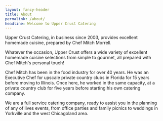 ```yaml
---
layout: fancy-header
title: About
permalink: /about/
headline: Welcome to Upper Crust Catering
---
```


Upper Crust Catering, in business since 2003, provides excellent homemade
cuisine, prepared by Chef Mitch Morrell.

Whatever the occasion, Upper Crust offers a wide variety of excellent homemade
cuisine selections from simple to gourmet, all prepared with Chef Mitch's
personal touch!

Chef Mitch has been in the food industry for over 40 years. He was an Executive
Chef for upscale private country clubs in Florida for 15 years before moving to
Illinois. Once here, he worked in the same capacity, at a private country club
for five years before starting his own catering company.

We are a full service catering company, ready to assist you in the planning of
any of lives events, from office parties and family picnics to weddings in
Yorkville and the west Chicagoland area.
